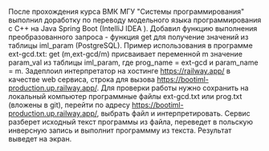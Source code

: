 После прохождения курса ВМК МГУ "Системы программирования" выполнил доработку  по переводу модельного языка программирования с С++ на Java Spring Boot (IntelliJ IDEA ). Добавил функцию выполнения преобразованного запроса - функция get для получение значений из таблицы iml_param (PostgreSQL). Пример использования в программе ext-gcd.txt: get (m,ext-gcd/m) присваивает переменной m значение param_val из таблицы iml_param, где prog_name = ext-gcd и param_name = m. Задеплоил интерпретатор на хостинге https://railway.app/ в качестве web сервиса, строка для вызова https://bootiml-production.up.railway.app/. Для проверки работы нужно сохранить на локальный компьютер программные файлы ext-gcd.txt или prog.txt (вложены в git), перейти по адресу https://bootiml-production.up.railway.app/, выбрать файл и интерпретировать. Сервис разберет исходный текст программы из файла, переведет в польскую инверсную запись и выполнит программму из текста. Результат выведет на экран.  






